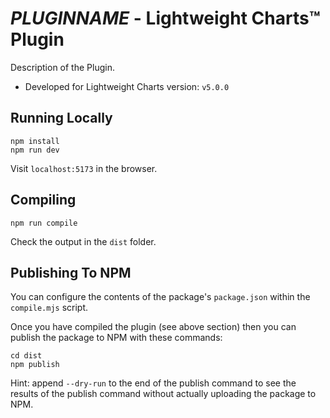 # _PLUGINNAME_ - Lightweight Charts™ Plugin

Description of the Plugin.

- Developed for Lightweight Charts version: `v5.0.0`

## Running Locally

```shell
npm install
npm run dev
```

Visit `localhost:5173` in the browser.

## Compiling

```shell
npm run compile
```

Check the output in the `dist` folder.

## Publishing To NPM

You can configure the contents of the package's `package.json` within the
`compile.mjs` script.

Once you have compiled the plugin (see above section) then you can publish the
package to NPM with these commands:

```shell
cd dist
npm publish
```

Hint: append `--dry-run` to the end of the publish command to see the results of
the publish command without actually uploading the package to NPM.
